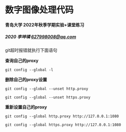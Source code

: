 # 数字图像处理代码

#### 青岛大学 2022年秋季学期实验+课堂练习

##### 2020 李坤璘 627998008@qq.com



git超时报错就执行下面语句

**查询自己的proxy**

```
git config --global -l
```

**删除自己的proxy设置**

```
git config --global --unset http.proxy
```


```
git config --global --unset https.proxy
```

**重新设置自己的proxy**

```
git config --global http.proxy http://127.0.0.1:1080
```

```
git config --global https.proxy http://127.0.0.1:1080
```
